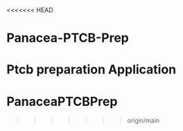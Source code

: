 <<<<<<< HEAD
# Panacea-PTCB-Prep
Ptcb preparation Application
=======
# PanaceaPTCBPrep
>>>>>>> origin/main
